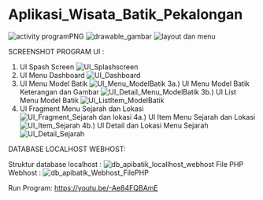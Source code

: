 # Aplikasi_Wisata_Batik_Pekalongan
![activity programPNG](https://user-images.githubusercontent.com/69799720/129021923-0f4ecbec-6467-4744-88e8-81d304c23806.PNG)
![drawable_gambar](https://user-images.githubusercontent.com/69799720/129021949-c9ed04ec-6524-41a5-9fe9-0d6e7377394a.PNG)
![layout dan menu](https://user-images.githubusercontent.com/69799720/129021966-707424f7-bbd7-4186-bf4d-e0f5046ca2fb.PNG)

SCREENSHOT PROGRAM UI :

1. UI Spash Screen ![UI_Splashscreen](https://user-images.githubusercontent.com/69799720/129022189-a0eea764-ff82-4260-83de-bfd112df4b4a.PNG)
2. UI Menu Dashboard ![UI_Dashboard](https://user-images.githubusercontent.com/69799720/129022281-eecd0b92-32da-4536-9a1b-ef7d3d15d499.PNG)
3. UI Menu Model Batik ![UI_Menu_ModelBatik](https://user-images.githubusercontent.com/69799720/129022366-74a1ee03-c5c3-464e-92d3-efd7097b6721.PNG)
3a.) UI Menu Model Batik Keterangan dan Gambar ![UI_Detail_Menu_ModelBatik](https://user-images.githubusercontent.com/69799720/129022445-9fef52ec-9890-43f5-9016-dd0328eee5ed.PNG)
3b.) UI List Menu Model Batik ![UI_ListItem_ModelBatik](https://user-images.githubusercontent.com/69799720/129022570-a29fc79b-257c-4cb0-874c-0ac8f4ed245b.PNG)
4. UI Fragment Menu Sejarah dan Lokasi ![UI_Fragment_Sejarah dan lokasi](https://user-images.githubusercontent.com/69799720/129022656-ae48ceef-7d0a-4ee4-a83c-e94c2c2c8c91.PNG)
4a.) UI Item Menu Sejarah dan Lokasi ![UI_Item_Sejarah](https://user-images.githubusercontent.com/69799720/129023094-ae02a31e-8cac-4682-830e-08c1dbd6f9e1.PNG)
4b.) UI Detail dan Lokasi Menu Sejarah ![UI_Detail_Sejarah](https://user-images.githubusercontent.com/69799720/129023181-f1be8c5c-a73c-47a8-bf6a-9ae3fc546a26.PNG)

DATABASE LOCALHOST WEBHOST:

Struktur database localhost : ![db_apibatik_locallhost_webhost](https://user-images.githubusercontent.com/69799720/129023490-c5416151-1aab-4c3b-8ca5-29beb1ad12fb.PNG)
File PHP Webhost : ![db_apibatik_Webhost_FilePHP](https://user-images.githubusercontent.com/69799720/129023615-245abadc-7926-4c1e-b345-545cf10f5184.PNG)

Run Program: https://youtu.be/-Ae84FQBAmE
